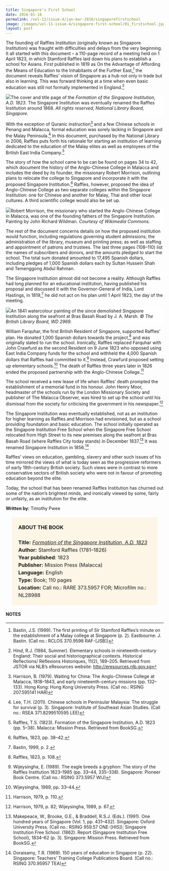 ```yaml
---
title: Singapore’s First School
date: 2016-01-18
permalink: /vol-11/issue-4/jan-mar-2016/singaporefirstschool
image: /images/vol-11-issue-4/singapore-first-school/01_firstschool.jpg
layout: post
---
```

The founding of Raffles Institution (originally known as Singapore Institution) was fraught with difficulties and delays from the very beginning. It all started with this document – a 110-page record of a meeting held on 1 April 1823, in which Stamford Raffles laid down his plans to establish a school for Asians. First published in 1819 as On the Advantage of Affording the Means of  Education to the  Inhabitants of the Further East,[^1] the document reveals Raffles’ vision of Singapore as a hub not only in trade but also in learning. This was forward thinking at a time when even basic education was still not formally implemented in England.[^2]

<div style="background-color: white;"><img src="/images/vol-11-issue-4/singapore-first-school/01_firstschool.jpg">The cover and title page of the <i>Formation of the Singapore Institution, A.D. 1823</i>. The Singapore Institution was eventually renamed the Raffles Institution around 1868. <i>All rights reserved, National Library Board, Singapore.</i></div>

With the exception of Quranic instruction[^3] and a few Chinese schools in Penang and Malacca, formal education was sorely lacking in Singapore and the Malay Peninsula.[^4] In this document, purchased by the National Library in 2006, Raffles puts forth his rationale for starting an institution of learning dedicated to the education of the Malay elites as well as employees of the British East India Company.[^5]

The story of how the school came to be can be found on pages 34 to 42, which document the history of the Anglo-Chinese College in Malacca and includes the deed by its founder, the missionary Robert Morrison, outlining plans to relocate the college to Singapore and incorporate it with the proposed Singapore Institution.[^6] Raffles, however, proposed the idea of Anglo-Chinese College as two separate colleges within the Singapore Institution: one for Chinese and another for Malay, Thai and other local cultures. A third scientific college would also be set up.

<div style="background-color: white;"><img src="/images/vol-11-issue-4/singapore-first-school/03_firstschool.jpg">Robert Morrison, the missionary who started the Anglo-Chinese College in Malacca, was one of the founding fathers of the Singapore Institution. Painting by John Richard Wildman. <i>Courtesy of Wikimedia Commons.</i></div>

The rest of the document concerns details on how the proposed institution would function, including regulations governing student admissions; the administration of the library, museum and printing press; as well as staffing and appointment of patrons and trustees. The last three pages (108–110) list the names of subscribers and donors, and the amounts pledged to start the school. The total sum donated amounted to 17,495 Spanish dollars, including pledges of 1,000 Spanish dollars each by Sultan Hussein Shah and Temenggong Abdul Rahman.

The Singapore Institution almost did not become a reality. Although Raffles had long planned for an educational institution, having published his proposal and discussed it with the Governor-General of India, Lord Hastings, in 1819,[^7] he did not act on his plan until 1 April 1823, the day of the meeting.

<div style="background-color: white;"><img src="/images/vol-11-issue-4/singapore-first-school/02_firstschool.jpg">An 1841 watercolour painting of the since demolished Singapore Institution along the seafront at Bras Basah Road by J. A. Marsh. <i>© The British Library Board, WD 2969.</i></div>

William Farquhar, the first British Resident of Singapore, supported Raffles’ plan. He donated 1,000 Spanish dollars towards the project,[^8] and was originally slated to run the school. Ironically, Raffles replaced Farquhar with John Crawfurd as the second Resident on 9 June 1823 who opposed using East India Company funds for the school and withheld the 4,000 Spanish dollars that Raffles had committed to it.[^9] Instead, Crawfurd proposed setting up elementary schools.[^10] The death of Raffles three years later in 1826 ended the proposed partnership with the Anglo-Chinese College.[^11]

The school received a new lease of life when Raffles’ death prompted the establishment of a memorial fund in his honour. John Henry Moor, headmaster of the schools run by the London Missionary Society and publisher of The Malacca Observer, was hired to set up the school until his dismissal from the society for criticising the government in his newspaper.[^12]

The Singapore Institution was eventually established, not as an institution for higher learning as Raffles and Morrison had envisioned, but as a school providing foundation and basic education. The school initially operated as the Singapore Institution Free School when the Singapore Free School relocated from High Street to its new premises along the seafront at Bras Basah Road (where Raffles City today stands) in December 1837.[^13] It was renamed Singapore Institution in 1856.[^14]

Raffles’ views on education, gambling, slavery and other such issues of his time mirrored the views of what is today seen as the progressive reformers of early 19th-century British society. Such views were in contrast to more conservative sectors of British society who were not in favour of promoting education beyond the elite.

Today, the school that has been renamed Raffles Institution has churned out some of the nation’s brightest minds, and ironically viewed by some, fairly or unfairly, as an institution for the elite.

**Written by:** Timothy Pwee

<span style="background-colour: #fdf5e6; padding: 20px; margin: 20px; background:#fdf5e6; display:block; font-size:1rem; line-height:1.5rem;"><b>ABOUT THE BOOK</b>
<br><br>
<b>Title:</b> <i><a href="https://eresources.nlb.gov.sg/printheritage/detail/c862d6a7-03d3-4333-9191-36bb78288b2f.aspx">Formation of the Singapore Institution, A.D. 1823</a></i>
<br>
<b>Author:</b> Stamford Raffles (1781–1826)
<br>
<b>Year published</b>: 1823
<br>
<b>Publisher:</b> Mission Press (Malacca)
<br>
<b>Language:</b> English
<br>
<b>Type:</b> Book; 110 pages
<br>
<b>Location:</b> Call no.: RARE 373.5957 FOR; Microfilm no.: NL28988</span>

#### **NOTES**

[^1]:Bastin, J.S. (1999). The first printing of Sir Stamford Raffles’s minute on the establishment of a Malay college at Singapore (p. 2). Eastbourne: J. Bastin. (Call no.: RCLOS 370.9598 RAF-[JSB])

[^2]:Hind, R.J. (1984, Summer). Elementary schools in nineteenth-century England: Their social and historiographical contexts. Historical Reflections/ Réflexions Historiques, 11(2), 189–205. Retrieved from JSTOR via NLB’s eResources website: http://eresources.nlb.gov.sg

[^3]:Harrison, B. (1979). Waiting for China: The Anglo-Chinese College at Malacca, 1818–1843, and early nineteenth-century missions (pp. 132–133). Hong Kong: Hong Kong University Press. (Call no.: RSING 207.595141 HAR)

[^4]:Lee, T.H. (2011). Chinese schools in Peninsular Malaysia: The struggle for survival (p. 3). Singapore: Institute of Southeast Asian Studies. (Call no.: RSEA 371.8299510595 LEE)

[^5]:Raffles, T.S. (1823). Formation of the Singapore Institution, A.D. 1823 (pp. 5–38). Malacca: Mission Press. Retrieved from BookSG.

[^6]:Raffles, 1823, pp. 38–42.

[^7]:Bastin, 1999, p. 2.

[^8]:Raffles, 1823, p. 108.

[^9]:Wijeysingha, E. (1989). The eagle breeds a gryphon: The story of the Raffles Institution 1823–1985 (pp. 33–44, 335–338). Singapore: Pioneer Book Centre. (Call no.: RSING 373.5957 WIJ)

[^10]:Wijeysingha, 1989, pp. 33–44.

[^11]:Harrison, 1979, p. 110.

[^12]:Harrison, 1979, p. 82; Wijeysingha, 1989, p. 67.

[^13]:Makepeace, W., Brooke, G.E., & Braddell, R.S.J. (Eds.). (1991). One hundred years of Singapore (Vol. 1, pp. 431–432). Singapore: Oxford University Press. (Call no.: RSING 959.57 ONE-[HIS]); Singapore Institution Free School. (1862). Report (Singapore Institution Free School), 1834–62 (p. 3). Singapore: Mission Press. Retrieved from BookSG.

[^14]:Doraisamy, T.R. (1969). 150 years of education in Singapore (p. 22). Singapore: Teachers’ Training College Publications Board. (Call no.: RSING 370.95957 TEA)

